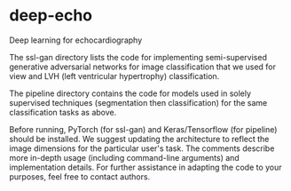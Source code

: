 # deep-echo
Deep learning for echocardiography

The ssl-gan directory lists the code for implementing semi-supervised generative adversarial networks for image classification that we used for view and LVH (left ventricular hypertrophy) classification.

The pipeline directory contains the code for models used in solely supervised techniques (segmentation then classification) for the same classification tasks as above.

Before running, PyTorch (for ssl-gan) and Keras/Tensorflow (for pipeline) should be installed. We suggest updating the architecture to reflect the image dimensions for the particular user's task. The comments describe more in-depth usage (including command-line arguments) and implementation details. For further assistance in adapting the code to your purposes, feel free to contact authors.
